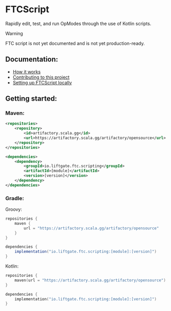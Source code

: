 # FTCScript
Rapidly edit, test, and run OpModes through the use of Kotlin scripts.

> [!WARNING]  
> FTC script is not yet documented and is not yet production-ready.

## Documentation:
- [How it works](https://github.com/GrowlyX/ftc-scripting/blob/master/docs/how-it-works.md)
- [Contributing to this project](https://github.com/GrowlyX/ftc-scripting/blob/master/docs/developers.md)
- [Setting up FTCScript locally](https://github.com/GrowlyX/ftc-scripting/blob/master/docs/configure.md)

## Getting started:
### Maven:
```xml
<repositories>
    <repository>
        <id>artifactory.scala.gg</id>
        <url>https://artifactory.scala.gg/artifactory/opensource</url>
    </repository>
</repositories>

<dependencies>
    <dependency>
        <groupId>io.liftgate.ftc.scripting</groupId>
        <artifactId>[module]</artifactId> 
        <version>[version]</version>
    </dependency>
</dependencies>
```

### Gradle:
Groovy:
```groovy
repositories {
    maven {
        url = "https://artifactory.scala.gg/artifactory/opensource"
    }
}

dependencies {
    implementation("io.liftgate.ftc.scripting:[module]:[version]")
}
```
Kotlin:
```kotlin
repositories {
    maven(url = "https://artifactory.scala.gg/artifactory/opensource")
}

dependencies {
    implementation("io.liftgate.ftc.scripting:[module]:[version]")
}
```
